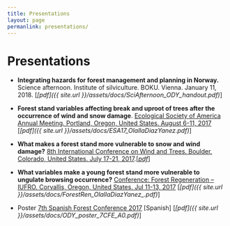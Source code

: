 ```yaml
---
title: Presentations
layout: page
permanlink: presentations/
---
```

# Presentations

* **Integrating hazards for forest management and planning in Norway.**
  Science afternoon. Institute of silviculture. BOKU. Vienna. January 11, 2018. [*[pdf]({{ site.url }}/assets/docs/SciAfternoon_ODY_handout.pdf)*]



* **Forest stand variables affecting break and uproot of trees after the occurrence of wind and snow damage**.
   [Ecological Society of America Annual Meeting. Portland, Oregon, United States. August 6-11, 2017](http://www.esa.org/portland/)  [*[pdf]({{ site.url }}/assets/docs/ESA17_OlallaDiazYanez.pdf)*]



* **What makes a forest stand more vulnerable to snow and wind damage?**
  [8th International Conference on Wind and Trees. Boulder, Colorado, United States. July 17-21, 2017](https://www.mmm.ucar.edu/wind-and-trees).[*[pdf](http://olalladiaz.net/Docs/WindConf_OlallaDiazYanez.pdf)*]



* **What variables make a young forest stand more vulnerable to ungulate browsing occurrence?** [Conference: Forest Regeneration – IUFRO. Corvallis, Oregon, United States. Jul 11-13, 2017](http://blogs.oregonstate.edu/forestregen2017/) [*[pdf]({{ site.url }}/assets/docs/ForestRen_OlallaDiazYanez_.pdf)*]



* Poster [7th Spanish Forest Conference 2017](http://7cfe.congresoforestal.es/) [Spanish] \[*[pdf]({{ site.url }}/assets/docs/ODY_poster_7CFE_A0.pdf)*]
